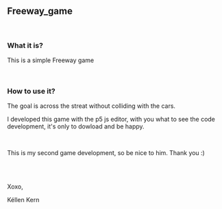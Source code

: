 <h2>Freeway_game</h2>
<br>
<h3>What it is?</h3>
<p>This is a simple Freeway game</p>
<br>
<h3>How to use it?</h3>
<p>The goal is across the streat without colliding with the cars.</p>
<p>I developed this game with the p5 js editor, with you what to see the code development, it's only to dowload and be happy.</p>
<br>
<p>This is my second game development, so be nice to him. Thank you :)</p>
<br><br>
<p>Xoxo,</p>
<p>Kéllen Kern</p>
